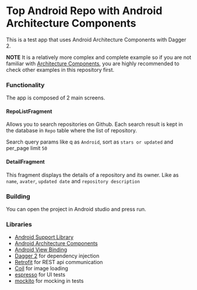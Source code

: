 Top Android Repo with Android Architecture Components
===========================================================

This is a test app that uses Android Architecture Components with Dagger 2.

**NOTE** It is a relatively more complex and complete example so if you are not familiar
with [Architecture Components][arch], you are highly recommended to check other examples
in this repository first.


### Functionality
The app is composed of 2 main screens.
#### RepoListFragment
Allows you to search repositories on Github.
Each search result is kept in the database in `Repo` table where
the list of repository.

Search query params like q as `Android`, sort as `stars or updated` and per_page limit `50`

#### DetailFragment
This fragment displays the details of a repository and its owner.
Like as `name`, `avater`, `updated date` and `repository description`

### Building
You can open the project in Android studio and press run.


### Libraries
* [Android Support Library][support-lib]
* [Android Architecture Components][arch]
* [Android View Binding][view-binding]
* [Dagger 2][dagger2] for dependency injection
* [Retrofit][retrofit] for REST api communication
* [Coil][coil] for image loading
* [espresso][espresso] for UI tests
* [mockito][mockito] for mocking in tests

[mockwebserver]: https://github.com/square/okhttp/tree/master/mockwebserver
[support-lib]: https://developer.android.com/topic/libraries/support-library/index.html
[arch]: https://developer.android.com/arch
[view-binding]: https://developer.android.com/topic/libraries/view-binding/index.html
[espresso]: https://google.github.io/android-testing-support-library/docs/espresso/
[dagger2]: https://google.github.io/dagger
[retrofit]: http://square.github.io/retrofit
[coil]: https://github.com/coil-kt/coil
[mockito]: http://site.mockito.org
